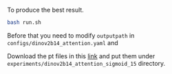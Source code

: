 To produce the best result.

```bash
bash run.sh
```
Before that you need to modify `outputpath` in `configs/dinov2b14_attention.yaml` and

Download the pt files in this [link](https://jbox.sjtu.edu.cn/l/31i0MS) and put them under `experiments/dinov2b14_attention_sigmoid_15` directory.
